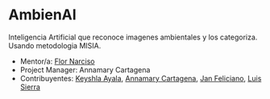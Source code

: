 # AmbienAI
Inteligencia Artificial que reconoce imagenes ambientales y los categoriza. Usando metodologia MISIA.

+ Mentor/a: [Flor Narciso](https://github.com/florena19)
+ Project Manager: Annamary Cartagena
+ Contribuyentes: [Keyshla Ayala](https://github.com/keyshladba), [Annamary Cartagena](https://github.com/AnnamaryC), [Jan Feliciano](https://github.com/JanGFL), [Luis Sierra](https://github.com/LGSierra)


